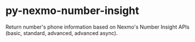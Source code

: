 # py-nexmo-number-insight
Return number's phone information based on Nexmo's Number Insight APIs (basic, standard, advanced, advanced async).
